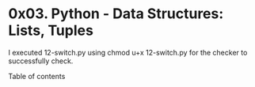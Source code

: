 # 0x03. Python - Data Structures: Lists, Tuples

I executed 12-switch.py using chmod u+x 12-switch.py for the checker to successfully check.

Table of contents
